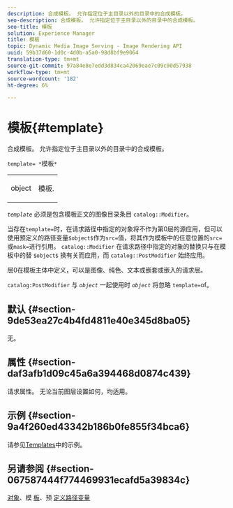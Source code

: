 ```yaml
---
description: 合成模板。 允许指定位于主目录以外的目录中的合成模板。
seo-description: 合成模板。 允许指定位于主目录以外的目录中的合成模板。
seo-title: 模板
solution: Experience Manager
title: 模板
topic: Dynamic Media Image Serving - Image Rendering API
uuid: 59b37d60-1d0c-4d0b-a5a0-98d8bf9e9064
translation-type: tm+mt
source-git-commit: 97a84e8e7edd3d834ca42069eae7c09c00d57938
workflow-type: tm+mt
source-wordcount: '182'
ht-degree: 6%

---
```



# 模板{#template}

合成模板。 允许指定位于主目录以外的目录中的合成模板。

`template= *`模板`*`

<table id="simpletable_DEC6F4EB460D453B8F272C98C9C8B7E5"> 
 <tr class="strow"> 
  <td class="stentry"> <p><span class="varname"> object</span> </p> </td> 
  <td class="stentry"> <p>模板. </p></td> 
 </tr> 
</table>

*`template`* 必须是包含模板正文的图像目录条目 `catalog::Modifier`。

当存在`template=`时，在请求路径中指定的对象将不作为第0层的源应用，但可以使用预定义的路径变量`$object$`作为`src=`值，将其作为模板中的任意位置的`src=`或`mask=`进行引用。 `catalog::Modifier` 在请求路径中指定的对象的替换只与在模板中的替 `$object$` 换有关而应用，而 `catalog::PostModifier` 始终应用。

层0在模板主体中定义，可以是图像、纯色、文本或嵌套或嵌入的请求层。

`catalog:PostModifier` 与 *`object`* 一起使用时 *`object`* 将忽略 `template=`of。

## 默认 {#section-9de53ea27c4b4fd4811e40e345d8ba05}

无。

## 属性 {#section-daf3afb1d09c45a6a394468d0874c439}

请求属性。 无论当前图层设置如何，均适用。

## 示例 {#section-9a4f260ed43342b186b0fe855f34bca6}

请参见[Templates](../../../../../is-api/http-ref/image-serving-api-ref/c-http-protocol-reference/c-templates/c-templates.md#concept-3cd2d2adae0e41b2979b9640244d4d3e)中的示例。

## 另请参阅 {#section-067587444f774469931ecafd5a39834c}

[对象](../../../../../is-api/http-ref/image-serving-api-ref/c-http-protocol-reference/c-data-types/r-object.md#reference-2591bd24548d462782c68d138ef795a0)、模 [板](../../../../../is-api/http-ref/image-serving-api-ref/c-http-protocol-reference/c-templates/c-templates.md#concept-3cd2d2adae0e41b2979b9640244d4d3e)、预 [定义路径变量](../../../../../is-api/http-ref/image-serving-api-ref/c-http-protocol-reference/c-syntax-and-features/r-is-http-substitution-variables.md#reference-90dc01aba44940e4acdd0c6476e7aa5a)
